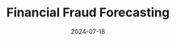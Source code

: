 ---
title: Financial Fraud Forecasting
summary: Comparing Classification Trees and Neural Networks for Financial Fraud Forecasting
tags:
  - ML
date: 2024-07-18
external_link: https://github.com/HDStef/bachelors-thesis
---